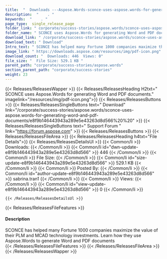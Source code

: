 ```yaml
---
title:  "  Downloads ---Aspose.Words-sconce-uses-aspose.words-for-generating-word-and-pdf-documents . " 
description:  "    . " 
keywords:  "    . " 
page_type:  single_release_page
folder_link: " corporate/success-stories/aspose.words/sconce-uses-aspose.words-for-generating-word-and-pdf-documents/"
folder_name: " SCONCE uses Aspose.Words for generating Word and PDF documents."
download_link: " /corporate/success-stories/aspose.words/sconce-uses-aspose.words-for-generating-word-and-pdf-documents/e8f9b146443943a289e5e43263d8d566"
download_text: " Download"
Intro_text: " SCONCE has helped many Fortune 1000 companies maximize the value of their PLM an..."
image_link: " https://downloads.aspose.com/resources/img/pdf-icon.png"
download_count: "  Downloads: 446  Views: 0"
file_size: "  File Size: 529.1 KB "
parent_path: "corporate/success-stories/aspose.words"
section_parent_path: "corporate/success-stories"
weight: 23 
---
```


{{< Releases/ReleasesWapper >}}
  {{< Releases/ReleasesHeading H2txt=" SCONCE uses Aspose.Words for generating Word and PDF documents." imagelink="/resources/img/pdf-icon.png">}}
  {{< Releases/ReleasesButtons >}}
    {{< Releases/ReleasesSingleButtons text=" Download" link="/corporate/success-stories/aspose.words/sconce-uses-aspose.words-for-generating-word-and-pdf-documents/e8f9b146443943a289e5e43263d8d566%20%20" >}}
    {{< Releases/ReleasesSingleButtons text=" Support Forum " link="https://forum.aspose.com" >}}
  {{< Releases/ReleasesButtons >}}
  {{< Releases/ReleasesFileArea >}}
    {{< Releases/ReleasesHeading h4txt="File Details">}}
    {{< Releases/ReleasesDetailsUl >}}
            {{< Common/li  >}} Downloads: {{< /Common/li >}} 
      {{< Common/li id="dwn-update-e8f9b146443943a289e5e43263d8d566" >}} 446 {{< /Common/li >}} 
      {{< Common/li  >}} File Size: {{< /Common/li >}} 
      {{< Common/li id="size-update-e8f9b146443943a289e5e43263d8d566" >}} 529.1 KB {{< /Common/li >}} 
      {{< Common/li  >}} Posted By: {{< /Common/li >}} 
      {{< Common/li id="author-update-e8f9b146443943a289e5e43263d8d566" >}} sabrina.tran1 {{< /Common/li >}} 
      {{< Common/li  >}} Views: {{< /Common/li >}} 
      {{< Common/li id="view-update-e8f9b146443943a289e5e43263d8d566" >}} 0 {{< /Common/li >}} 

    {{< /Releases/ReleasesDetailsUl >}}

  {{< Releases/ReleasesFileFeatures >}}
      <h4>Description</h4><div class="HTMLDescription">SCONCE has helped many Fortune 1000 companies maximize the value of their PLM and MCAD technology investments. Learn how they use Aspose.Words to generate Word and PDF documents</div>
  {{< /Releases/ReleasesFileFeatures >}}
 {{< /Releases/ReleasesFileArea >}}
{{< /Releases/ReleasesWapper >}}


